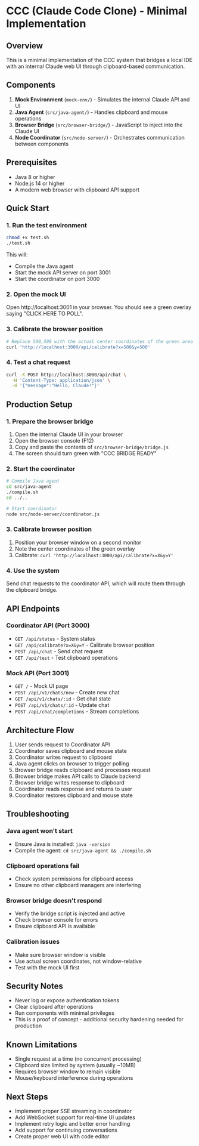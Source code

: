 # CCC (Claude Code Clone) - Minimal Implementation

## Overview
This is a minimal implementation of the CCC system that bridges a local IDE with an internal Claude web UI through clipboard-based communication.

## Components
1. **Mock Environment** (`mock-env/`) - Simulates the internal Claude API and UI
2. **Java Agent** (`src/java-agent/`) - Handles clipboard and mouse operations
3. **Browser Bridge** (`src/browser-bridge/`) - JavaScript to inject into the Claude UI
4. **Node Coordinator** (`src/node-server/`) - Orchestrates communication between components

## Prerequisites
- Java 8 or higher
- Node.js 14 or higher
- A modern web browser with clipboard API support

## Quick Start

### 1. Run the test environment
```bash
chmod +x test.sh
./test.sh
```

This will:
- Compile the Java agent
- Start the mock API server on port 3001
- Start the coordinator on port 3000

### 2. Open the mock UI
Open http://localhost:3001 in your browser. You should see a green overlay saying "CLICK HERE TO POLL".

### 3. Calibrate the browser position
```bash
# Replace 500,500 with the actual center coordinates of the green area
curl 'http://localhost:3000/api/calibrate?x=500&y=500'
```

### 4. Test a chat request
```bash
curl -X POST http://localhost:3000/api/chat \
  -H 'Content-Type: application/json' \
  -d '{"message":"Hello, Claude!"}'
```

## Production Setup

### 1. Prepare the browser bridge
1. Open the internal Claude UI in your browser
2. Open the browser console (F12)
3. Copy and paste the contents of `src/browser-bridge/bridge.js`
4. The screen should turn green with "CCC BRIDGE READY"

### 2. Start the coordinator
```bash
# Compile Java agent
cd src/java-agent
./compile.sh
cd ../..

# Start coordinator
node src/node-server/coordinator.js
```

### 3. Calibrate browser position
1. Position your browser window on a second monitor
2. Note the center coordinates of the green overlay
3. Calibrate: `curl 'http://localhost:3000/api/calibrate?x=X&y=Y'`

### 4. Use the system
Send chat requests to the coordinator API, which will route them through the clipboard bridge.

## API Endpoints

### Coordinator API (Port 3000)
- `GET /api/status` - System status
- `GET /api/calibrate?x=X&y=Y` - Calibrate browser position
- `POST /api/chat` - Send chat request
- `GET /api/test` - Test clipboard operations

### Mock API (Port 3001)
- `GET /` - Mock UI page
- `POST /api/v1/chats/new` - Create new chat
- `GET /api/v1/chats/:id` - Get chat state
- `POST /api/v1/chats/:id` - Update chat
- `POST /api/chat/completions` - Stream completions

## Architecture Flow
1. User sends request to Coordinator API
2. Coordinator saves clipboard and mouse state
3. Coordinator writes request to clipboard
4. Java agent clicks on browser to trigger polling
5. Browser bridge reads clipboard and processes request
6. Browser bridge makes API calls to Claude backend
7. Browser bridge writes response to clipboard
8. Coordinator reads response and returns to user
9. Coordinator restores clipboard and mouse state

## Troubleshooting

### Java agent won't start
- Ensure Java is installed: `java -version`
- Compile the agent: `cd src/java-agent && ./compile.sh`

### Clipboard operations fail
- Check system permissions for clipboard access
- Ensure no other clipboard managers are interfering

### Browser bridge doesn't respond
- Verify the bridge script is injected and active
- Check browser console for errors
- Ensure clipboard API is available

### Calibration issues
- Make sure browser window is visible
- Use actual screen coordinates, not window-relative
- Test with the mock UI first

## Security Notes
- Never log or expose authentication tokens
- Clear clipboard after operations
- Run components with minimal privileges
- This is a proof of concept - additional security hardening needed for production

## Known Limitations
- Single request at a time (no concurrent processing)
- Clipboard size limited by system (usually ~10MB)
- Requires browser window to remain visible
- Mouse/keyboard interference during operations

## Next Steps
- Implement proper SSE streaming in coordinator
- Add WebSocket support for real-time UI updates
- Implement retry logic and better error handling
- Add support for continuing conversations
- Create proper web UI with code editor